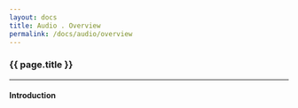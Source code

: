 ```yaml
---
layout: docs
title: Audio . Overview
permalink: /docs/audio/overview
---
```


### {{ page.title }}

***

#### Introduction